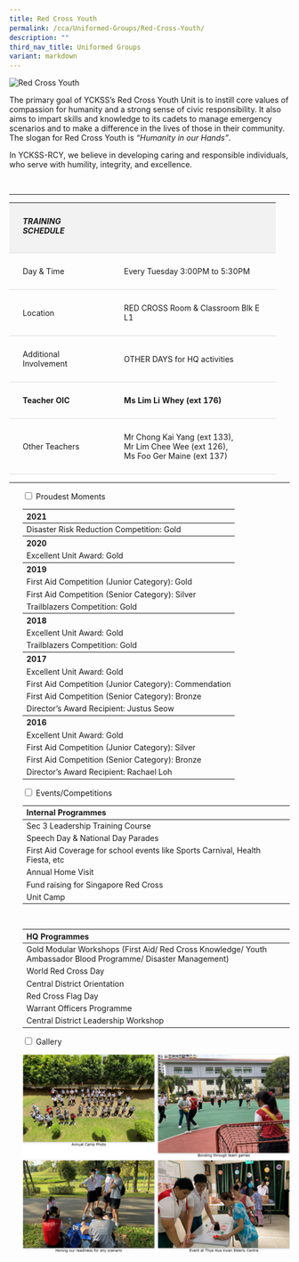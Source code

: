 ```yaml
---
title: Red Cross Youth
permalink: /cca/Uniformed-Groups/Red-Cross-Youth/
description: ""
third_nav_title: Uniformed Groups
variant: markdown
---
```

<div>
  <img alt="Red Cross Youth" src="https://staging-lite.d3o5f2eggdqz6.amplifyapp.com/images/Our%20Curriculum/Non%20Academic%20Programmes/CoCurricular%20Activities/Uniformed%20Groups/Red%20Cross%20Youth/R1.jpg">
    <p>
      The primary goal of YCKSS’s Red Cross Youth Unit is to instill core values of compassion for humanity and a strong sense of civic responsibility. 
      It also aims to impart skills and knowledge to its cadets to manage emergency scenarios and to make a difference in the lives of those in their community. 
      The slogan for Red Cross Youth is <em>“Humanity in our Hands”</em>.
    </p>
    <p>
      In YCKSS-RCY, we believe in developing caring and responsible individuals, who serve with humility, integrity, and excellence.
    </p>
</div>
<br>
<hr>



<table class="yck-table">
  <thead>
    <tr>
      <th class="yck-th">
        <h5>TRAINING SCHEDULE</h5>
      </th>
      <th class="yck-th">
        <h5></h5>
      </th>
    </tr>
  </thead>
  <tbody>
    <tr>
      <td class="yck-td">Day &amp; Time</td>
      <td class="yck-td">Every Tuesday 3:00PM to 5:30PM</td>
    </tr>
    <tr>
      <td class="yck-td">Location</td>
      <td class="yck-td">RED CROSS Room &amp; Classroom Blk E L1</td>
    </tr>
    <tr>
      <td class="yck-td">Additional Involvement</td>
      <td class="yck-td">OTHER DAYS for HQ activities</td>
    </tr>
    <tr>
      <td class="yck-td"><strong>Teacher OIC</strong></td>
      <td class="yck-td"><strong>Ms Lim Li Whey (ext 176)</strong></td>
    </tr>
    <tr>
      <td class="yck-td">Other Teachers</td>
      <td class="yck-td">
        Mr Chong Kai Yang (ext 133),<br>
        Mr Lim Chee Wee (ext 126),<br>
        Ms Foo Ger Maine (ext 137)
      </td>
    </tr>
  </tbody>
</table>
<hr>
<ul class="jekyllcodex_accordion">
  <li>
    <input type="checkbox" id="accordion1">
    <label for="accordion1">Proudest Moments</label>
    <div>
      <table>
        <thead>
          <tr>
            <th>2021</th>
          </tr>
        </thead>
        <tbody>
          <tr>
            <td>Disaster Risk Reduction Competition: Gold</td>
          </tr>
          <tr>
            <th>2020</th>
          </tr>
          <tr>
            <td>Excellent Unit Award: Gold</td>
          </tr>
          <tr>
            <th>2019</th>
          </tr>
          <tr>
            <td>First Aid Competition (Junior Category): Gold</td>
          </tr>
          <tr>
            <td>First Aid Competition (Senior Category): Silver</td>
          </tr>
          <tr>
            <td>Trailblazers Competition: Gold</td>
          </tr>
          <tr>
            <th>2018</th>
          </tr>
          <tr>
            <td>Excellent Unit Award: Gold</td>
          </tr>
          <tr>
            <td>Trailblazers Competition: Gold</td>
          </tr>
          <tr>
            <th>2017</th>
          </tr>
          <tr>
            <td>Excellent Unit Award: Gold</td>
          </tr>
          <tr>
            <td>First Aid Competition (Junior Category): Commendation</td>
          </tr>
          <tr>
            <td>First Aid Competition (Senior Category): Bronze</td>
          </tr>
          <tr>
            <td>Director’s Award Recipient: Justus Seow</td>
          </tr>
          <tr>
            <th>2016</th>
          </tr>
          <tr>
            <td>Excellent Unit Award: Gold</td>
          </tr>
          <tr>
            <td>First Aid Competition (Junior Category): Silver</td>
          </tr>
          <tr>
            <td>First Aid Competition (Senior Category): Bronze</td>
          </tr>
          <tr>
            <td>Director’s Award Recipient: Rachael Loh</td>
          </tr>
        </tbody>
      </table>
    </div>
  </li>
  <li>
    <input type="checkbox" id="accordion2">
    <label for="accordion2">Events/Competitions</label>
    <div>
      <table>
        <thead>
          <tr>
            <th>Internal Programmes</th>
          </tr>
        </thead>
        <tbody>
          <tr>
            <td>Sec 3 Leadership Training Course</td>
          </tr>
          <tr>
            <td>Speech Day &amp; National Day Parades</td>
          </tr>
          <tr>
            <td>First Aid Coverage for school events like Sports Carnival, Health Fiesta, etc</td>
          </tr>
          <tr>
            <td>Annual Home Visit</td>
          </tr>
          <tr>
            <td>Fund raising for Singapore Red Cross</td>
          </tr>
          <tr>
            <td>Unit Camp</td>
          </tr>
        </tbody>
      </table>
      <br>
      <table>
        <thead>
          <tr>
            <th>HQ Programmes</th>
          </tr>
        </thead>
        <tbody>
          <tr>
            <td>Gold Modular Workshops (First Aid/ Red Cross Knowledge/ Youth Ambassador Blood Programme/ Disaster Management)</td>
          </tr>
          <tr>
            <td>World Red Cross Day</td>
          </tr>
          <tr>
            <td>Central District Orientation</td>
          </tr>
          <tr>
            <td>Red Cross Flag Day</td>
          </tr>
          <tr>
            <td>Warrant Officers Programme</td>
          </tr>
          <tr>
            <td>Central District Leadership Workshop</td>
          </tr>
        </tbody>
      </table>
    </div>
  </li>
  <li>
    <input type="checkbox" id="accordion3">
    <label for="accordion3">Gallery</label>
    <div>
      <p>
        <img style="width:100%;height:50%;" src="/images/Our%20Curriculum/Non%20Academic%20Programmes/CoCurricular%20Activities/Uniformed%20Groups/Red%20Cross%20Youth/R2.png">
        <img style="width:100%;height:50%;" src="/images/Our%20Curriculum/Non%20Academic%20Programmes/CoCurricular%20Activities/Uniformed%20Groups/Red%20Cross%20Youth/R3.png">
      </p>
    </div>
  </li>
</ul>

<style>
html {
  size-interpolation: allow-keywords;
}

ul, ol, li {
  list-style: none;
}

img {
  max-width: 100%;
  height: auto;
}

.yck-flexbox-grid {
  --min: 25ch;
  --gap: 1.5em;

  display: flex;
  flex-wrap: wrap;
  gap: var(--gap);
}

.yck-flexbox-grid > * {
  flex: 1 1 var(--min);
}

.yck-table {
    width: 100%;
    border-collapse: collapse;
    font-family: inherit;
    line-height: inherit;
}

.yck-th {
    background-color: #f2f2f2;
    padding: 1.5rem clamp(1rem, 5%, 3rem);
    text-align: left;
    border-bottom: 1px solid #ddd;
}

.yck-th h5 {
    margin: 0 0 0.5em 0;
}

.yck-td {
    padding: 1.5rem clamp(1rem, 5%, 3rem);
    border-bottom: 1px solid #ddd;
    max-width: 300px;
    word-wrap: break-word;
}

.yck-details {
  border: 1px dashed #eee;
  border-radius: 4px;
  margin-bottom: 1rem;
  padding: 0.5rem;
  overflow: hidden; /* Prevent content overflow */
  transition: border-color 0.7s;
}

.yck-details:hover {
  border-color: #555;
}

/* Style the summary */
.yck-details__summary {
  cursor: pointer;
  font-weight: 700;
  font-size: clamp(1.5rem, 4vw, 2.25rem);
  list-style: none;
  padding: 1rem clamp(1rem, 5%, 2rem);
}

.yck-details__summary::marker {
  font-size: 1.25em;
  color: #555;
}

/* Handle the expandable/collapsible area */
.yck-details::.yck-details__content {
  block-size: 0; /* Logical height equivalent to height */
  overflow: hidden; /* Prevent content overflow */
  transition: block-size 0.5s ease, content-visibility 0.5s ease-in-out;
  content-visibility: hidden;
  opacity: 0;
  transition: block-size 0.5s ease, content-visibility 0.5s ease-in-out, opacity 0.5s ease;
}

.yck-details__content[open]::.yck-details {
  block-size: auto;
  content-visibility: visible;
  opacity: 1;
}

/* Style the paragraph inside */
.yck-details__content p {
  margin: 0;
  padding: 0.5rem clamp(0.5rem, 5%, 2rem);
  color: #555;
}
	
</style>